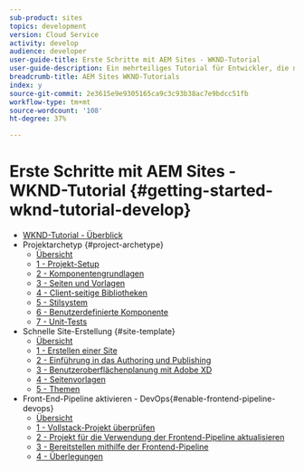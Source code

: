 ```yaml
---
sub-product: sites
topics: development
version: Cloud Service
activity: develop
audience: developer
user-guide-title: Erste Schritte mit AEM Sites - WKND-Tutorial
user-guide-description: Ein mehrteiliges Tutorial für Entwickler, die neu bei AEM sind. Implementieren Sie eine AEM Website für eine fiktive Lifestyle-Marke namens WKND. Aktivieren Sie die Front-End-Pipeline, um Ihre Entwicklung auf den Bereitstellungszyklus zu beschleunigen.
breadcrumb-title: AEM Sites WKND-Tutorials
index: y
source-git-commit: 2e3615e9e9305165ca9c3c93b38ac7e9bdcc51fb
workflow-type: tm+mt
source-wordcount: '108'
ht-degree: 37%

---
```



# Erste Schritte mit AEM Sites - WKND-Tutorial {#getting-started-wknd-tutorial-develop}

+ [WKND-Tutorial - Überblick](overview.md)
+ Projektarchetyp {#project-archetype}
   + [Übersicht](./project-archetype/overview.md)
   + [1 - Projekt-Setup](./project-archetype/project-setup.md)
   + [2 - Komponentengrundlagen](./project-archetype/component-basics.md)
   + [3 - Seiten und Vorlagen](./project-archetype/pages-templates.md)
   + [4 - Client-seitige Bibliotheken](./project-archetype/client-side-libraries.md)
   + [5 - Stilsystem](./project-archetype/style-system.md)
   + [6 - Benutzerdefinierte Komponente](./project-archetype/custom-component.md)
   + [7 - Unit-Tests](./project-archetype/unit-testing.md)
+ Schnelle Site-Erstellung {#site-template}
   + [Übersicht](./site-template/overview.md)
   + [1 - Erstellen einer Site](./site-template/create-site.md)
   + [2 - Einführung in das Authoring und Publishing](./site-template/author-content-publish.md)
   + [3 - Benutzeroberflächenplanung mit Adobe XD](./site-template/ui-planning-adobe-xd.md)
   + [4 - Seitenvorlagen](./site-template/page-templates.md)
   + [5 - Themen](./site-template/theming.md)
+ Front-End-Pipeline aktivieren - DevOps{#enable-frontend-pipeline-devops}
   + [Übersicht](./enable-frontend-pipeline/overview.md)
   + [1 - Vollstack-Projekt überprüfen](./enable-frontend-pipeline/review-uifrontend-module.md)
   + [2 - Projekt für die Verwendung der Frontend-Pipeline aktualisieren](./enable-frontend-pipeline/update-project.md)
   + [3 - Bereitstellen mithilfe der Frontend-Pipeline](./enable-frontend-pipeline/create-frontend-pipeline.md)
   + [4 - Überlegungen](./enable-frontend-pipeline/considerations.md)

